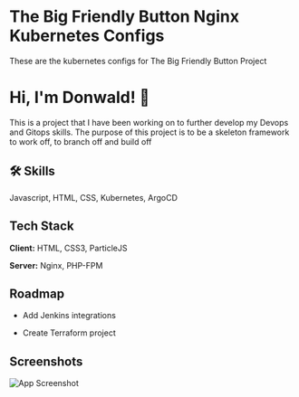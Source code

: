 
# The Big Friendly Button Nginx Kubernetes Configs 

These are the kubernetes configs for The Big Friendly Button Project 


# Hi, I'm Donwald! 👋

This is a project that I have been working on to further develop my Devops and Gitops skills. The purpose of this project is to be a skeleton framework to work off, to branch off and build off 
## 🛠 Skills
Javascript, HTML, CSS, Kubernetes, ArgoCD


## Tech Stack

**Client:** HTML, CSS3, ParticleJS

**Server:** Nginx, PHP-FPM


## Roadmap

- Add Jenkins integrations

- Create Terraform project 


## Screenshots

![App Screenshot](http://button.donwaldhartman.co.za/images/big_friendly_button.png)
